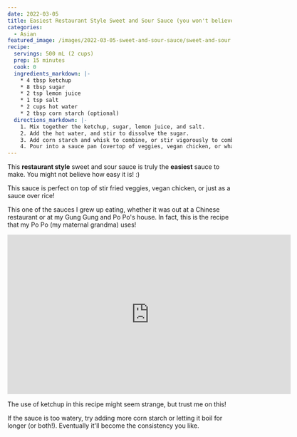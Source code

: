 ```yaml
---
date: 2022-03-05
title: Easiest Restaurant Style Sweet and Sour Sauce (you won't believe it!)
categories:
  - Asian
featured_image: /images/2022-03-05-sweet-and-sour-sauce/sweet-and-sour.png
recipe:
  servings: 500 mL (2 cups)
  prep: 15 minutes
  cook: 0
  ingredients_markdown: |-
    * 4 tbsp ketchup
    * 8 tbsp sugar
    * 2 tsp lemon juice
    * 1 tsp salt
    * 2 cups hot water
    * 2 tbsp corn starch (optional)
  directions_markdown: |-
    1. Mix together the ketchup, sugar, lemon juice, and salt.
    2. Add the hot water, and stir to dissolve the sugar.
    3. Add corn starch and whisk to combine, or stir vigorously to combine.
    4. Pour into a sauce pan (overtop of veggies, vegan chicken, or whatever you plan to eat it with!) and boil for 10 minutes until it's reached the desired thickness.
---
```


This **restaurant style** sweet and sour sauce is truly the **easiest** sauce to make. You might not believe how easy it is! :) 

This sauce is perfect on top of stir fried veggies, vegan chicken, or just as a sauce over rice!

This one of the sauces I grew up eating, whether it was out at a Chinese restaurant or at my Gung Gung and Po Po's house. In fact, this is the recipe that my Po Po (my maternal grandma) uses!

<p align="center">
<iframe width="636" height="358" src="https://www.youtube.com/embed/bBuKJ2N5BqE" title="YouTube video player" frameborder="0" allow="accelerometer; autoplay; clipboard-write; encrypted-media; gyroscope; picture-in-picture" allowfullscreen></iframe>
</p>

The use of ketchup in this recipe might seem strange, but trust me on this!

If the sauce is too watery, try adding more corn starch or letting it boil for longer (or both!). Eventually it'll become the consistency you like.


